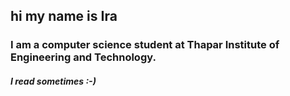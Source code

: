 <h2>hi my name is Ira </h2>
<h3>
I am a computer science student at  Thapar Institute of Engineering and Technology.
</h3>
<h5>
  I read sometimes :-)
</h5>
